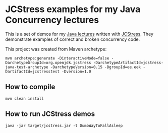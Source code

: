 # JCStress examples for my Java Concurrency lectures

This is a set of demos for my [Java lectures](https://inponomarev.ru/corejava) written with [JCStress](https://github.com/openjdk/jcstress). They demonstrate examples of correct and broken concurrency code.

This project was created from Maven archetype:

```
mvn archetype:generate -DinteractiveMode=false -DarchetypeGroupId=org.openjdk.jcstress -DarchetypeArtifactId=jcstress-java-test-archetype -DarchetypeVersion=0.15 -DgroupId=ee.eek -DartifactId=jcstresstest -Dversion=1.0
```

## How to compile

```shell
mvn clean install
```

## How to run JCStress demos

```
java -jar target/jcstress.jar -t DumbWayToFallAsleep
```

